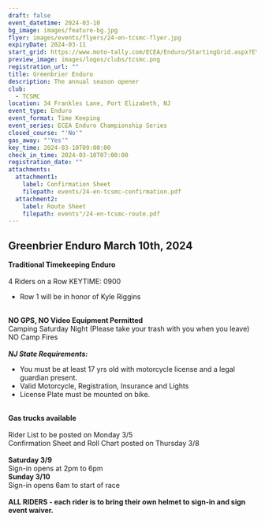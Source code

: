 ```yaml
---
draft: false
event_datetime: 2024-03-10
bg_image: images/feature-bg.jpg
flyer: images/events/flyers/24-en-tcsmc-flyer.jpg
expiryDate: 2024-03-11
start_grid: https://www.moto-tally.com/ECEA/Enduro/StartingGrid.aspx?EY=2024&EID=1
preview_image: images/logos/clubs/tcsmc.png
registration_url: ""
title: Greenbrier Enduro
description: The annual season opener
club:
  - TCSMC
location: 34 Frankles Lane, Port Elizabeth, NJ
event_type: Enduro
event_format: Time Keeping
event_series: ECEA Enduro Championship Series
closed_course: "'No'"
gas_away: "'Yes'"
key_time: 2024-03-10T09:00:00
check_in_time: 2024-03-10T07:00:00
registration_date: ""
attachments:
  attachment1:
    label: Confirmation Sheet
    filepath: events/24-en-tcsmc-confirmation.pdf
  attachment2:
    label: Route Sheet
    filepath: events"/24-en-tcsmc-route.pdf
---
```

## Greenbrier Enduro March 10th, 2024



**Traditional Timekeeping Enduro**\
\
4 Riders on a Row KEYTIME: 0900

* Row 1 will be in honor of Kyle Riggins

\
**NO GPS, NO Video Equipment Permitted**\
Camping Saturday Night (Please take your trash with you when you leave)\
NO Camp Fires\
\
***NJ State Requirements:***

* You must be at least 17 yrs old with motorcycle license and a legal guardian present.
* Valid Motorcycle, Registration, Insurance and Lights
* License Plate must be mounted on bike.

\
**Gas trucks available**\
\
Rider List to be posted on Monday 3/5\
Confirmation Sheet and Roll Chart posted on Thursday 3/8\
\
**Saturday 3/9**\
Sign-in opens at 2pm to 6pm\
**Sunday 3/10**\
Sign-in opens 6am to start of race\
\
**ALL RIDERS - each rider is to bring their own helmet to sign-in and sign event waiver.**
